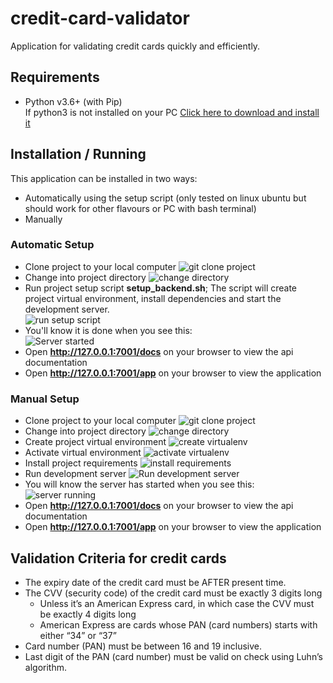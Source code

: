 # credit-card-validator
Application for validating credit cards quickly and efficiently.

## Requirements
- Python v3.6+ (with Pip)  
If python3 is not installed on your PC [Click here to download and install it](https://www.python.org/downloads/)

## Installation / Running
This application can be installed in two ways:
- Automatically using the setup script (only tested on linux ubuntu but should work for other flavours or PC with bash terminal)
- Manually

### Automatic Setup
- Clone project to your local computer
![git clone project](https://github.com/austitech/credit-card-validator/assets/53453398/7424d55e-530d-4806-9e86-e4a6000ab18e)
- Change into project directory
![change directory](https://github.com/austitech/credit-card-validator/assets/53453398/ee6aca37-511b-4850-b883-91425c18da86)
- Run project setup script **setup_backend.sh**; The script will create project virtual environment, install dependencies and start the development server.  
![run setup script](https://github.com/austitech/credit-card-validator/assets/53453398/2182071a-7e84-4adc-85d5-735f67842048) 
- You'll know it is done when you see this:  
![Server started](https://github.com/austitech/credit-card-validator/assets/53453398/33144467-50b1-435a-9b65-e08eda8a93ac)
- Open **http://127.0.0.1:7001/docs** on your browser to view the api documentation
- Open **http://127.0.0.1:7001/app** on your browser to view the application

### Manual Setup
- Clone project to your local computer
![git clone project](https://github.com/austitech/credit-card-validator/assets/53453398/7424d55e-530d-4806-9e86-e4a6000ab18e)
- Change into project directory
![change directory](https://github.com/austitech/credit-card-validator/assets/53453398/ee6aca37-511b-4850-b883-91425c18da86)
- Create project virtual environment
![create virtualenv](https://github.com/austitech/credit-card-validator/assets/53453398/a2558ee5-4535-4602-b604-b869c7d8ca18)
- Activate virtual environment
![activate virtualenv](https://github.com/austitech/credit-card-validator/assets/53453398/5c83278e-fa8c-4900-b93a-3626a46713ab)
- Install project requirements
![install requirements](https://github.com/austitech/credit-card-validator/assets/53453398/4ba51160-2523-466f-b893-6e35e9ab48b4)
- Run development server
![Run development server](https://github.com/austitech/credit-card-validator/assets/53453398/db2654bb-f301-4aa8-93db-a9b56363b3a2)
- You will know the server has started when you see this:
![server running](https://github.com/austitech/credit-card-validator/assets/53453398/e9c4e35a-60c2-46d2-8652-8feced384d39)
- Open **http://127.0.0.1:7001/docs** on your browser to view the api documentation
- Open **http://127.0.0.1:7001/app** on your browser to view the application

## Validation Criteria for credit cards
- The expiry date of the credit card must be AFTER present time.
- The CVV (security code) of the credit card must be exactly 3 digits long
  - Unless it’s an American Express card, in which case the CVV must be exactly 4 digits long
  - American Express are cards whose PAN (card numbers) starts with either “34” or “37”
- Card number (PAN) must be between 16 and 19 inclusive.
- Last digit of the PAN (card number) must be valid on check using Luhn’s algorithm.

